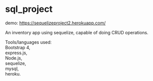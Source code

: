 # sql_project

demo: https://sequelizeproject2.herokuapp.com/

An inventory app using sequelize, capable of doing CRUD operations. 

Tools/languages used:<br>
Bootstrap 4,<br>
express.js,<br>
Node.js,<br>
sequelize,<br>
mysql,<br>
heroku.
